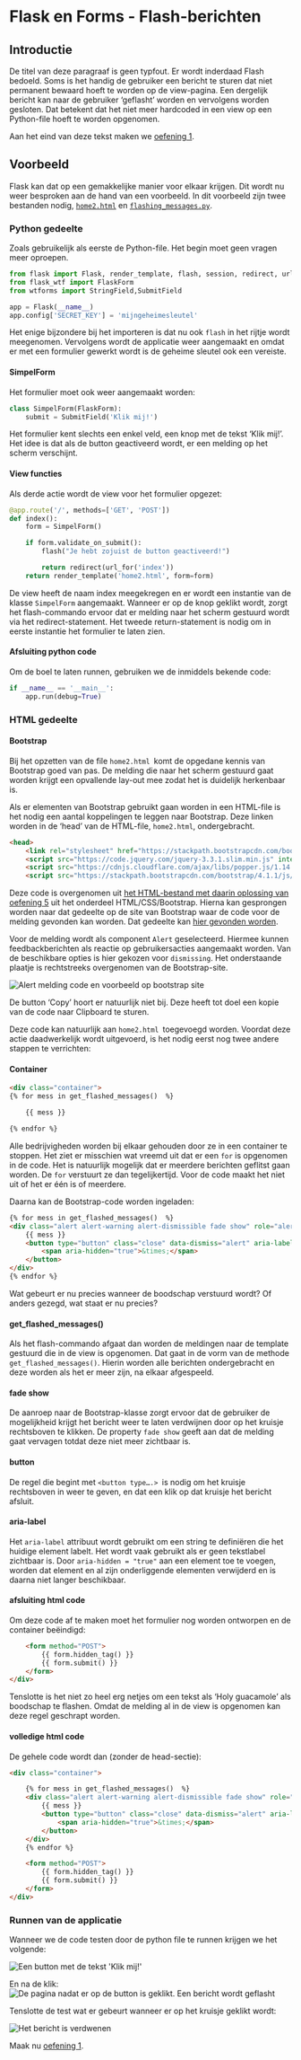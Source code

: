 # Flask en Forms - Flash-berichten

## Introductie
De titel van deze paragraaf is geen typfout. Er wordt inderdaad Flash bedoeld.
Soms is het handig de gebruiker een bericht te sturen dat niet permanent bewaard hoeft te worden op de view-pagina. Een dergelijk bericht kan naar de gebruiker ‘geflasht’ worden en vervolgens worden gesloten. Dat betekent dat het niet meer hardcoded in een view op een Python-file hoeft te worden opgenomen.

Aan het eind van deze tekst maken we [oefening 1](oefeningen/flask-forms-oefening1.md).

## Voorbeeld
Flask kan dat op een gemakkelijke manier voor elkaar krijgen.
Dit wordt nu weer besproken aan de hand van een voorbeeld. In dit voorbeeld zijn twee bestanden nodig, [`home2.html`](bestanden/home2.html) en [`flashing_messages.py`](bestanden/flashing_messages.py).

### Python gedeelte
Zoals gebruikelijk als eerste de Python-file. Het begin moet geen vragen meer oproepen.

```python hl_lines="1"
from flask import Flask, render_template, flash, session, redirect, url_for
from flask_wtf import FlaskForm
from wtforms import StringField,SubmitField

app = Flask(__name__)
app.config['SECRET_KEY'] = 'mijngeheimesleutel'
```

Het enige bijzondere bij het importeren is dat nu ook `flash` in het rijtje wordt meegenomen.
Vervolgens wordt de applicatie weer aangemaakt en omdat er met een formulier gewerkt wordt is de geheime sleutel ook een vereiste.

#### SimpelForm
Het formulier moet ook weer aangemaakt worden:

```python
class SimpelForm(FlaskForm):
    submit = SubmitField('Klik mij!')
```

Het formulier kent slechts een enkel veld, een knop met de tekst ‘Klik mij!’.
Het idee is dat als de button geactiveerd wordt, er een melding op het scherm verschijnt.

#### View functies
Als derde actie wordt de view voor het formulier opgezet:

```python
@app.route('/', methods=['GET', 'POST'])
def index():
    form = SimpelForm()

    if form.validate_on_submit():
        flash("Je hebt zojuist de button geactiveerd!")

        return redirect(url_for('index'))
    return render_template('home2.html', form=form)
```

De view heeft de naam index meegekregen en er wordt een instantie van de klasse `SimpelForm` aangemaakt. Wanneer er op de knop geklikt wordt, zorgt het flash-commando ervoor dat er melding naar het scherm gestuurd wordt via het redirect-statement. Het tweede return-statement is nodig om in eerste instantie het formulier te laten zien.

#### Afsluiting python code
Om de boel te laten runnen, gebruiken we de inmiddels bekende code:

```python
if __name__ == '__main__':
    app.run(debug=True)
```


### HTML gedeelte

#### Bootstrap
Bij het opzetten van de file `home2.html `komt de opgedane kennis van Bootstrap goed van pas. De melding die naar het scherm gestuurd gaat worden krijgt een opvallende lay-out mee zodat het is duidelijk herkenbaar is.

Als er elementen van Bootstrap gebruikt gaan worden in een HTML-file is het nodig een aantal koppelingen te leggen naar Bootstrap. Deze linken worden in de ‘head’ van de HTML-file, `home2.html`, ondergebracht.

```html
<head>
    <link rel="stylesheet" href="https://stackpath.bootstrapcdn.com/bootstrap/4.1.1/css/bootstrap.min.css" integrity="sha384-  WskhaSGFgHYWDcbwN70/dfYBj47jz9qbsMId/iRN3ewGhXQFZCSftd1LZCfmhktB" crossorigin="anonymous">
    <script src="https://code.jquery.com/jquery-3.3.1.slim.min.js" integrity="sha384-q8i/X+965DzO0rT7abK41JStQIAqVgRVzpbzo5smXKp4YfRvH+8abtTE1Pi6jizo" crossorigin="anonymous"></script>
    <script src="https://cdnjs.cloudflare.com/ajax/libs/popper.js/1.14.3/umd/popper.min.js" integrity="sha384-ZMP7rVo3mIykV+2+9J3UJ46jBk0WLaUAdn689aCwoqbBJiSnjAK/l8WvCWPIPm49" crossorigin="anonymous"></script>
    <script src="https://stackpath.bootstrapcdn.com/bootstrap/4.1.1/js/bootstrap.min.js" integrity="sha384-smHYKdLADwkXOn1EmN1qk/HfnUcbVRZyYmZ4qpPea6sjB/pTJ0euyQp0Mk8ck+5T" crossorigin="anonymous"></script>
```

Deze code is overgenomen uit [het HTML-bestand met daarin oplossing van oefening 5](../week1/oefeningen/wk1oefening5.md) uit het onderdeel HTML/CSS/Bootstrap. Hierna kan gesprongen worden naar dat gedeelte op de site van Bootstrap waar de code voor de melding gevonden kan worden. Dat gedeelte kan [hier gevonden worden](https://getbootstrap.com/docs/4.0/components/alerts/).

Voor de melding wordt als component `Alert` geselecteerd. Hiermee kunnen feedbackberichten als reactie op gebruikersacties aangemaakt worden. Van de beschikbare opties is hier gekozen voor `dismissing`.
Het onderstaande plaatje is rechtstreeks overgenomen van de Bootstrap-site.

![Alert melding code en voorbeeld op bootstrap site](imgs/alert-melding-bootstrap.png)

De button ‘Copy’ hoort er natuurlijk niet bij. Deze heeft tot doel een kopie van de code naar Clipboard te sturen.

Deze code kan natuurlijk aan `home2.html `toegevoegd worden. Voordat deze actie daadwerkelijk wordt uitgevoerd, is het nodig eerst nog twee andere stappen te verrichten:

#### Container

```html
<div class="container">
{% for mess in get_flashed_messages()  %}

    {{ mess }}

{% endfor %}
```

Alle bedrijvigheden worden bij elkaar gehouden door ze in een container te stoppen. Het ziet er misschien wat vreemd uit dat er een `for` is opgenomen in de code. Het is natuurlijk mogelijk dat er meerdere berichten geflitst gaan worden. De `for` verstuurt ze dan tegelijkertijd. Voor de code maakt het niet uit of het er één is of meerdere.

Daarna kan de Bootstrap-code worden ingeladen:

```html
{% for mess in get_flashed_messages()  %}
<div class="alert alert-warning alert-dismissible fade show" role="alert">
    {{ mess }}
    <button type="button" class="close" data-dismiss="alert" aria-label="Close">
        <span aria-hidden="true">&times;</span>
    </button>
</div>
{% endfor %}
```
Wat gebeurt er nu precies wanneer de boodschap verstuurd wordt? Of anders gezegd, wat staat er nu precies?

#### get_flashed_messages()
Als het flash-commando afgaat dan worden de meldingen naar de template gestuurd die in de view is opgenomen. Dat gaat in de vorm van de methode `get_flashed_messages()`. Hierin worden alle berichten ondergebracht en deze worden als het er meer zijn, na elkaar afgespeeld.

#### fade show
De aanroep naar de Bootstrap-klasse zorgt ervoor dat de gebruiker de mogelijkheid krijgt het bericht weer te laten verdwijnen door op het kruisje rechtsboven te klikken. De property `fade show` geeft aan dat de melding gaat vervagen totdat deze niet meer zichtbaar is.

#### button
De regel die begint met `<button type….> `is nodig om het kruisje rechtsboven in weer te geven, en dat een klik op dat kruisje het bericht afsluit.

#### aria-label
Het `aria-label` attribuut wordt gebruikt om een string te definiëren die het huidige element labelt. Het wordt vaak gebruikt als er geen tekstlabel zichtbaar is. Door `aria-hidden = "true"` aan een element toe te voegen, worden dat element en al zijn onderliggende elementen verwijderd en is daarna niet langer beschikbaar.

#### afsluiting html code
Om deze code af te maken moet het formulier nog worden ontworpen en de container beëindigd:

```html
    <form method="POST">
        {{ form.hidden_tag() }}
        {{ form.submit() }}
    </form>
</div>
```

Tenslotte is het niet zo heel erg netjes om een tekst als ‘Holy guacamole’ als boodschap te flashen. Omdat de melding al in de view is opgenomen kan deze regel geschrapt worden.

#### volledige html code
De gehele code wordt dan (zonder de head-sectie):

```html
<div class="container">

    {% for mess in get_flashed_messages()  %}
    <div class="alert alert-warning alert-dismissible fade show" role="alert">
        {{ mess }}
        <button type="button" class="close" data-dismiss="alert" aria-label="Close">
            <span aria-hidden="true">&times;</span>
        </button>
    </div>
    {% endfor %}

    <form method="POST">
        {{ form.hidden_tag() }}
        {{ form.submit() }}
    </form>
</div>
```


### Runnen van de applicatie

Wanneer we de code testen door de python file te runnen krijgen we het volgende:

![Een button met de tekst 'Klik mij!'](imgs/Button-met-klik-mij-tekst.png)


En na de klik:
![De pagina nadat er op de button is geklikt. Een bericht wordt geflasht](imgs/button-met-melding.png)

Tenslotte de test wat er gebeurt wanneer er op het kruisje geklikt wordt:

![Het bericht is verdwenen](imgs/Button-met-klik-mij-tekst.png)

Maak nu [oefening 1](oefeningen/flask-forms-oefening1.md).